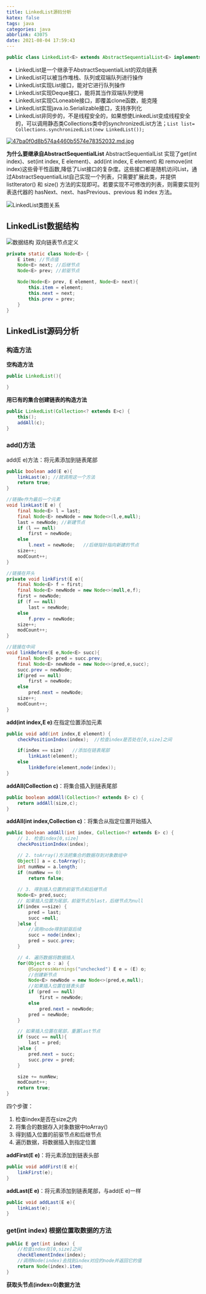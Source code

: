 ```yaml
---
title: LinkedList源码分析
katex: false
tags: java
categories: java
abbrlink: 43075
date: 2021-08-04 17:59:43
---
```

```java
public class LinkedList<E> extends AbstractSequentialList<E> implements List<E>,Deque<E>,Cloneable,java.io.Serializable
```
- LinkedList是一个继承于AbstractSequentialList的双向链表
- LinkedList可以被当作堆栈、队列或双端队列进行操作
- LinkedList实现List接口，能对它进行队列操作
- LinkedList实现Deque接口，能将其当作双端队列使用
- LinkedList实现CLoneable接口，即覆盖clone函数，能克隆
- LinkedList实现java.io.Serializable接口，支持序列化
- LinkedList非同步的，不是线程安全的，如果想使LinkedList变成线程安全的，可以调用静态类Collections类中的synchronizedList方法；`List list= Collections.synchronizedList(new LinkedList());`

[![47ba0f0d8b574a4460b5574e78352032.md.jpg](http://whh.plus:7007/images/2021/08/04/47ba0f0d8b574a4460b5574e78352032.md.jpg)](http://whh.plus:7007/image/r4k)

<!-- more -->
**为什么要继承自AbstractSequentialList**
AbstractSequentialList 实现了get(int index)、set(int index, E element)、add(int index, E element) 和 remove(int index)这些骨干性函数,降低了List接口的复杂度。这些接口都是随机访问List，通过AbstractSequentialList自己实现一个列表，只需要扩展此类，并提供 listIterator() 和 size() 方法的实现即可。若要实现不可修改的列表，则需要实现列表迭代器的 hasNext、next、hasPrevious、previous 和 index 方法。

![LinkedList类图关系](http://whh.plus:7007/images/2021/08/04/050053434697439.png)

## LinkedList数据结构
![数据结构](http://whh.plus:7007/images/2021/08/04/LinkedListE58685E983A8E7BB93E69E84.jpg)
双向链表节点定义
```java
private static class Node<E> {
    E item; //节点值
    Node<E> next; //后继节点
    Node<E> prev; //前驱节点

    Node(Node<E> prev, E element, Node<E> next){
        this.item = element;
        this.next = next;
        this.prev = prev;
    }
}
```

## LinkedList源码分析

### 构造方法

**空构造方法**
```java
public LinkedList(){

}
```
**用已有的集合创建链表的构造方法**
```java
public LinkedList(Collection<? extends E>c) {
    this();
    addAll(c);
}
```

### add()方法
add(E e)方法：将元素添加到链表尾部
```java
public boolean add(E e){
    linkLast(e); //就调用这一个方法
    return true;
}

//链接e作为最后一个元素
void linkLast(E e) {
    final Node<E> l = last;
    final Node<E> newNode = new Node<>(l,e,null);
    last = newNode; //新建节点
    if (l == null)
        first = newNode;
    else
        l.next = newNode;   //后继指针指向新建的节点
    size++;
    modCount++;
}

//链接在开头
private void linkFirst(E e){
    final Node<E> f = first;
    final Node<E> newNode = new Node<>(null,e,f);
    first = newNode;
    if (f == null)
        last = newNode;
    else
        f.prev = newNode;
    size++;
    modCount++;
}

//链接在中间
void linkBefore(E e,Node<E> succ){
    final Node<E> pred = succ.prev;
    final Node<E> newNode = new Node<>(pred,e,succ);
    succ.prev = newNode;
    if(pred == null)
        first = newNode;
    else
        pred.next = newNode;
    size++;
    modCount++;
}
```
**add(int index,E e)**:在指定位置添加元素
```java
public void add(int index,E element) {
    checkPositionIndex(index);  //检查index是否处在[0,size]之间

    if(index == size)   //添加在链表尾部
        linkLast(element);
    else
        linkBefore(element,node(index));
}
```
**addAll(Collection c)**：将集合插入到链表尾部
```java
public boolean addAll(Collection<? extends E> c) {
    return addAll(size,c);
}
```
**addAll(int index,Collection c)**：将集合从指定位置开始插入
```java
public boolean addAll(int index, Collection<? extends E> c) {
    // 1. 检查index[0,size]
    checkPositionIndex(index);

    // 2. toArray()方法把集合的数据存到对象数组中
    Object[] a = c.toArray();
    int numNew = a.length;
    if (numNew == 0)
        return false;
    
    // 3. 得到插入位置的前驱节点和后继节点
    Node<E> pred,succ;
    // 如果插入位置为尾部，前驱节点为last，后继节点为null
    if(index ==size) {
        pred = last;
        succ =null;
    }else {
        //调用node得到前驱后续
        succ = node(index);
        pred = succ.prev;
    }

    // 4. 遍历数据将数据插入
    for(Object o : a) {
        @SuppressWarnings("unchecked") E e = (E) o;
        //创建新节点
        Node<E> newNode = new Node<>(pred,e,null);
        //如果插入位置在链表头部
        if (pred == null)
            first = newNode;
        else
            pred.next = newNode;
        pred = newNode;
    }

    // 如果插入位置在尾部，重置last节点
    if (succ == null){
        last = pred;
    }else {
        pred.next = succ;
        succ.prev = pred;
    }

    size += numNew;
    modCount++;
    return true;
}
```
四个步骤：
1. 检查index是否在size之内
2. 将集合的数据存入对象数据中toArray()
3. 得到插入位置的前驱节点和后继节点
4. 遍历数据，将数据插入到指定位置

**addFirst(E e)**：将元素添加到链表头部
```java
public void addFirst(E e){
    linkFirst(e);
}
```
**addLast(E e)**：将元素添加到链表尾部，与add(E e)一样
```java
public void addLast(E e){
    linkLast(e);
}
```

### get(int index) 根据位置取数据的方法
```java
public E get(int index) {
    //检查index在[0,size]之间
    checkElementIndex(index);
    //调用Node(index)去找到index对应的node并返回它的值
    return Node(index).item;
}
```

**获取头节点(index=0)数据方法**
```java

```